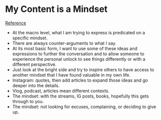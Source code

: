 # My Content is a Mindset
[Reference](https://www.garyvaynerchuk.com/mindset/)

- At the macro level, what I am trying to express is predicated on a specific mindset.
- There are always counter-arguments to what I say.
- At its most basic form, I want to use some of these ideas and expressions to further the conversation and to allow someone to experience the personal unlock to see things differently or with a different perspective.
- Just look at the bright side and try to inspire others to have access to another mindset that I have found valuable in my own life.
- Instagram: quotes, then add articles to expand those ideas and go deeper into the details.
- Vlog, podcast, articles mean different contexts.
- The mindset: with the streams, IG posts, books, hopefully this gets through to you.
- The mindset: not looking for excuses, complaining, or deciding to give up.
